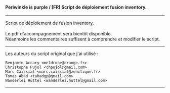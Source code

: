 #### Periwinkle is purple / [FR] Script de déploiement fusion inventory.
_____________________________________________________________________________________________________________________

Script de déploiement de fusion inventory. <br/>
<br/>
Le pdf d'accompagnement sera bientôt disponible. 
<br/>
Néanmoins les commentaires suffisent à comprendre et modifier le script.
<br/>
_____________________________________________________________________________________________________________________

Les auteurs du script original que j'ai utilisé : 
```  
Benjamin Accary <meldrone@orange.fr>
Christophe Pujol <chpujol@gmail.com>
Marc Caissial <marc.caissial@zenitique.fr>
Tomas Abad <tabadgp@gmail.com>
Wanderlei Hüttel <wanderlei.huttel@gmail.com>
```
_____________________________________________________________________________________________________________________
